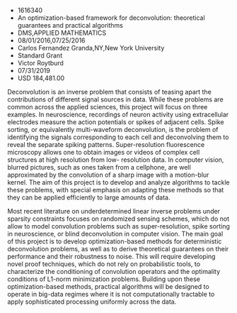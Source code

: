 
* 1616340
* An optimization-based framework for deconvolution: theoretical guarantees and practical algorithms
* DMS,APPLIED MATHEMATICS
* 08/01/2016,07/25/2016
* Carlos Fernandez Granda,NY,New York University
* Standard Grant
* Victor Roytburd
* 07/31/2019
* USD 184,481.00

Deconvolution is an inverse problem that consists of teasing apart the
contributions of different signal sources in data. While these problems are
common across the applied sciences, this project will focus on three examples.
In neuroscience, recordings of neuron activity using extracellular electrodes
measure the action potentials or spikes of adjacent cells. Spike sorting, or
equivalently multi-waveform deconvolution, is the problem of identifying the
signals corresponding to each cell and deconvolving them to reveal the separate
spiking patterns. Super-resolution fluorescence microscopy allows one to obtain
images or videos of complex cell structures at high resolution from low-
resolution data. In computer vision, blurred pictures, such as ones taken from a
cellphone, are well approximated by the convolution of a sharp image with a
motion-blur kernel. The aim of this project is to develop and analyze algorithms
to tackle these problems, with special emphasis on adapting these methods so
that they can be applied efficiently to large amounts of data.

Most recent literature on underdetermined linear inverse problems under sparsity
constraints focuses on randomized sensing schemes, which do not allow to model
convolution problems such as super-resolution, spike sorting in neuroscience, or
blind deconvolution in computer vision. The main goal of this project is to
develop optimization-based methods for deterministic deconvolution problems, as
well as to derive theoretical guarantees on their performance and their
robustness to noise. This will require developing novel proof techniques, which
do not rely on probabilistic tools, to characterize the conditioning of
convolution operators and the optimality conditions of L1-norm minimization
problems. Building upon these optimization-based methods, practical algorithms
will be designed to operate in big-data regimes where it is not computationally
tractable to apply sophisticated processing uniformly across the data.
